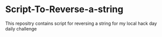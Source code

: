 # Script-To-Reverse-a-string
This repositry contains script for reversing a string for my local hack day daily challenge
